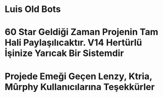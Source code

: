 # Luis Old Bots

# 60 Star Geldiği Zaman Projenin Tam Hali Paylaşılıcaktır. V14 Hertürlü İşinize Yarıcak Bir Sistemdir 

# Projede Emeği Geçen Lenzy, Ktria, Mûrphy Kullanıcılarına Teşekkürler
